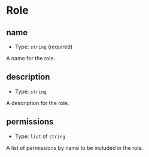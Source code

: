 
Role
====



name
----

- Type: `string` (required)

A name for the role.



description
-----------

- Type: `string` 

A description for the role.



permissions
-----------

- Type: `list` of `string` 

A list of permissions by name to be included in the role.
